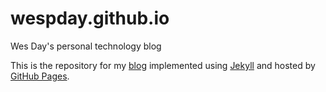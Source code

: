 wespday.github.io
=================

Wes Day's personal technology blog

This is the repository for my [blog](http://wespday.github.io/) implemented using [Jekyll](http://jekyllrb.com/) and hosted by [GitHub Pages](http://wespday.github.io/).

